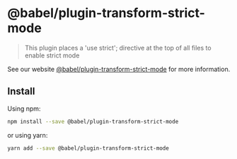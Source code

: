 # @babel/plugin-transform-strict-mode

> This plugin places a 'use strict'; directive at the top of all files to enable strict mode

See our website [@babel/plugin-transform-strict-mode](https://new.babeljs.io/docs/en/next/babel-plugin-transform-strict-mode.html) for more information.

## Install

Using npm:

```sh
npm install --save @babel/plugin-transform-strict-mode
```

or using yarn:

```sh
yarn add --save @babel/plugin-transform-strict-mode
```
